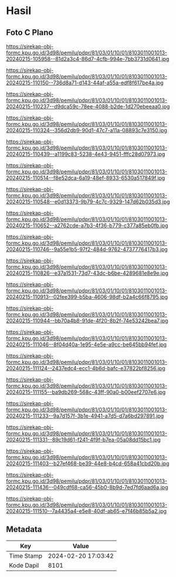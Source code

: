 # Hasil

## Foto C Plano

https://sirekap-obj-formc.kpu.go.id/3d98/pemilu/pdpr/81/03/01/10/01/8103011001013-20240215-105958--81d2a3c4-86d7-4cfb-994e-7bb3731d0641.jpg

https://sirekap-obj-formc.kpu.go.id/3d98/pemilu/pdpr/81/03/01/10/01/8103011001013-20240215-110150--736d8a71-d143-44af-a55a-edf8f617be4a.jpg

https://sirekap-obj-formc.kpu.go.id/3d98/pemilu/pdpr/81/03/01/10/01/8103011001013-20240215-110237--d9dca59c-78ee-4088-b2de-1d270ebeeaa0.jpg

https://sirekap-obj-formc.kpu.go.id/3d98/pemilu/pdpr/81/03/01/10/01/8103011001013-20240215-110324--356d2db9-90d1-47c7-a11a-08893c7e3150.jpg

https://sirekap-obj-formc.kpu.go.id/3d98/pemilu/pdpr/81/03/01/10/01/8103011001013-20240215-110439--a1199c83-5238-4e43-9451-fffc28d07973.jpg

https://sirekap-obj-formc.kpu.go.id/3d98/pemilu/pdpr/81/03/01/10/01/8103011001013-20240215-110514--f8e52dca-6a19-48ef-8933-6530a517849f.jpg

https://sirekap-obj-formc.kpu.go.id/3d98/pemilu/pdpr/81/03/01/10/01/8103011001013-20240215-110548--e0d13373-9b79-4c7c-9329-147d62b035d3.jpg

https://sirekap-obj-formc.kpu.go.id/3d98/pemilu/pdpr/81/03/01/10/01/8103011001013-20240215-110652--a2762cde-a7b3-4f36-b779-c377a85eb0fb.jpg

https://sirekap-obj-formc.kpu.go.id/3d98/pemilu/pdpr/81/03/01/10/01/8103011001013-20240215-110746--9a55e1b5-97f2-484d-9762-4737776417b3.jpg

https://sirekap-obj-formc.kpu.go.id/3d98/pemilu/pdpr/81/03/01/10/01/8103011001013-20240215-110826--e37a1531-73d7-43dc-b6be-4289681e8e9e.jpg

https://sirekap-obj-formc.kpu.go.id/3d98/pemilu/pdpr/81/03/01/10/01/8103011001013-20240215-110913--02fee399-b5ba-4606-98df-b2a4c66f8795.jpg

https://sirekap-obj-formc.kpu.go.id/3d98/pemilu/pdpr/81/03/01/10/01/8103011001013-20240215-110944--bb70a4b8-91de-4f20-8b2f-74e53242bea7.jpg

https://sirekap-obj-formc.kpu.go.id/3d98/pemilu/pdpr/81/03/01/10/01/8103011001013-20240215-111046--8f04d40a-1e95-4e5e-a9cc-be645bb94fef.jpg

https://sirekap-obj-formc.kpu.go.id/3d98/pemilu/pdpr/81/03/01/10/01/8103011001013-20240215-111124--2437edc4-ecc1-4b6d-bafc-e37822bf8256.jpg

https://sirekap-obj-formc.kpu.go.id/3d98/pemilu/pdpr/81/03/01/10/01/8103011001013-20240215-111155--ba9db269-568c-43ff-90a0-b00eef2707e6.jpg

https://sirekap-obj-formc.kpu.go.id/3d98/pemilu/pdpr/81/03/01/10/01/8103011001013-20240215-111233--9a7d157f-3b1e-4941-a7d5-d7a6bd297891.jpg

https://sirekap-obj-formc.kpu.go.id/3d98/pemilu/pdpr/81/03/01/10/01/8103011001013-20240215-111331--89c19d61-f241-4f9f-b7ea-05a08dd15bc1.jpg

https://sirekap-obj-formc.kpu.go.id/3d98/pemilu/pdpr/81/03/01/10/01/8103011001013-20240215-111403--b27ef468-be39-44e8-b4cd-658a41cbd20b.jpg

https://sirekap-obj-formc.kpu.go.id/3d98/pemilu/pdpr/81/03/01/10/01/8103011001013-20240215-111436--049cdf68-ca56-45b0-8b9d-7ed7fd6aad6a.jpg

https://sirekap-obj-formc.kpu.go.id/3d98/pemilu/pdpr/81/03/01/10/01/8103011001013-20240215-111510--7a4435a4-e5e8-40df-ab65-e7f46b85b5a2.jpg


## Metadata

| Key        | Value               |
| ---------- | ------------------- |
| Time Stamp | 2024-02-20 17:03:42 |
| Kode Dapil | 8101                |



